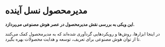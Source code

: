 # مدیرمحصول نسل آینده

**این ویکی به بررسی نقش مدیرمحصول در عصر هوش مصنوعی می‌پردازد.**

در اینجا ابزارها، روش‌ها و رویکردهایی گردآوری شده‌اند که به مدیرمحصول کمک می‌کنند تا از توان هوش مصنوعی برای تعریف، توسعه و هدایت محصولات بهره بگیرد.